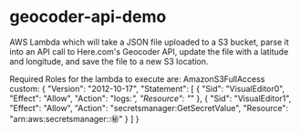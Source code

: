 # geocoder-api-demo
AWS Lambda which will take a JSON file uploaded to a S3 bucket, parse it into an API call to Here.com's Geocoder API, update the file with a latitude and longitude, and save the file to a new S3 location.

Required Roles for the lambda to execute are:
AmazonS3FullAccess
custom:
{
    "Version": "2012-10-17",
    "Statement": [
        {
            "Sid": "VisualEditor0",
            "Effect": "Allow",
            "Action": "logs:*",
            "Resource": "*"
        },
        {
            "Sid": "VisualEditor1",
            "Effect": "Allow",
            "Action": "secretsmanager:GetSecretValue",
            "Resource": "arn:aws:secretsmanager:<SecretsRegion>:<SecretsAccount>:secret:<SecretName>"
        }
    ]
}